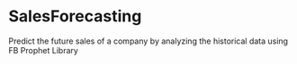 # SalesForecasting
 Predict the future sales of a company by analyzing the historical data using FB Prophet Library
